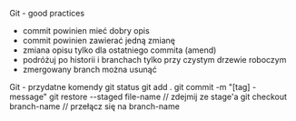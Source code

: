 Git - good practices

* commit powinien mieć dobry opis
* commit powinien zawierać jedną zmianę
* zmiana opisu tylko dla ostatniego commita (amend)
* podróżuj po historii i branchach tylko przy czystym drzewie roboczym
* zmergowany branch można usunąć


Git - przydatne komendy
git status
git add .
git commit -m "[tag] - message"
git restore --staged file-name // zdejmij ze stage'a
git checkout branch-name // przełącz się na branch-name
